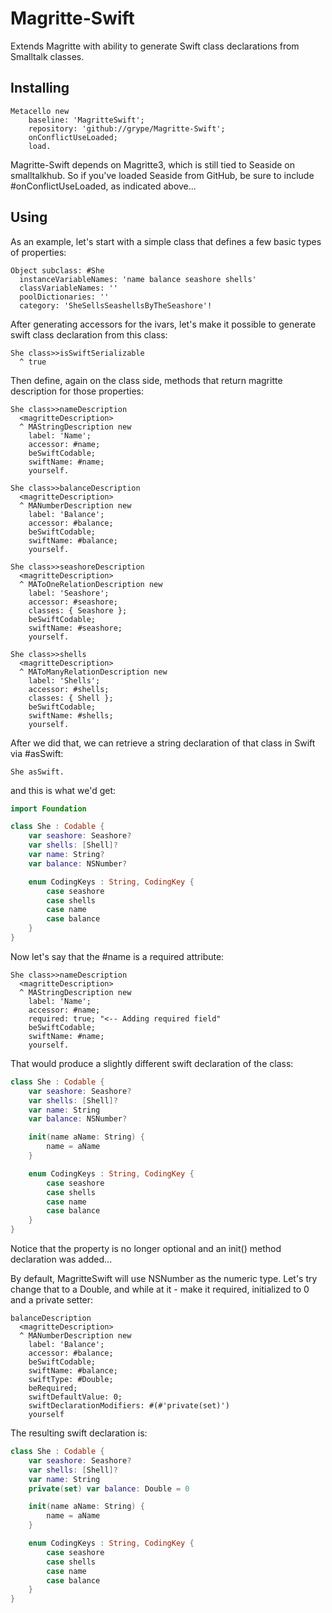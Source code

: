 # Magritte-Swift

Extends Magritte with ability to generate Swift class declarations from Smalltalk classes.

## Installing

```smalltalk
Metacello new
	baseline: 'MagritteSwift';
	repository: 'github://grype/Magritte-Swift';
	onConflictUseLoaded;
	load.
```

Magritte-Swift depends on Magritte3, which is still tied to Seaside on smalltalkhub. So if you've loaded Seaside from GitHub, be sure to include #onConflictUseLoaded, as indicated above...

## Using

As an example, let's start with a simple class that defines a few basic types of properties:

```smalltalk
Object subclass: #She
  instanceVariableNames: 'name balance seashore shells'
  classVariableNames: ''
  poolDictionaries: ''
  category: 'SheSellsSeashellsByTheSeashore'!
```

After generating accessors for the ivars, let's make it possible to generate swift class declaration from this class:

```smalltalk
She class>>isSwiftSerializable
  ^ true
```

Then define, again on the class side, methods that return magritte description for those properties:

```smalltalk
She class>>nameDescription
  <magritteDescription>
  ^ MAStringDescription new
    label: 'Name';
    accessor: #name;
    beSwiftCodable;
    swiftName: #name;
    yourself.
    
She class>>balanceDescription
  <magritteDescription>
  ^ MANumberDescription new
    label: 'Balance';
    accessor: #balance;
    beSwiftCodable;
    swiftName: #balance;
    yourself.
    
She class>>seashoreDescription
  <magritteDescription>
  ^ MAToOneRelationDescription new
    label: 'Seashore';
    accessor: #seashore;
    classes: { Seashore };
    beSwiftCodable;
    swiftName: #seashore;
    yourself.
    
She class>>shells
  <magritteDescription>
  ^ MAToManyRelationDescription new
    label: 'Shells';
    accessor: #shells;
    classes: { Shell };
    beSwiftCodable;
    swiftName: #shells;
    yourself.
```

After we did that, we can retrieve a string declaration of that class in Swift via #asSwift:

```smalltalk
She asSwift.
```

and this is what we'd get:

```swift
import Foundation

class She : Codable {
	var seashore: Seashore?
	var shells: [Shell]?
	var name: String?
	var balance: NSNumber?

	enum CodingKeys : String, CodingKey {
		case seashore
		case shells
		case name
		case balance
	}
}
```

Now let's say that the #name is a required attribute:

```smalltalk
She class>>nameDescription
  <magritteDescription>
  ^ MAStringDescription new
    label: 'Name';
    accessor: #name;
    required: true; "<-- Adding required field"
    beSwiftCodable;
    swiftName: #name;
    yourself.
```

That would produce a slightly different swift declaration of the class:

```swift
class She : Codable {
	var seashore: Seashore?
	var shells: [Shell]?
	var name: String
	var balance: NSNumber?

	init(name aName: String) {
		name = aName
	}

	enum CodingKeys : String, CodingKey {
		case seashore
		case shells
		case name
		case balance
	}
}
```

Notice that the property is no longer optional and an init() method declaration was added...

By default, MagritteSwift will use NSNumber as the numeric type. Let's try change that to a Double, and while at it - make it required, initialized to 0 and a private setter:

```smalltalk
balanceDescription
  <magritteDescription>
  ^ MANumberDescription new
    label: 'Balance';
    accessor: #balance;
    beSwiftCodable;
    swiftName: #balance;
    swiftType: #Double;
    beRequired;
    swiftDefaultValue: 0;
    swiftDeclarationModifiers: #(#'private(set)')
    yourself
```

The resulting swift declaration is:

```swift
class She : Codable {
	var seashore: Seashore?
	var shells: [Shell]?
	var name: String
	private(set) var balance: Double = 0

	init(name aName: String) {
		name = aName
	}

	enum CodingKeys : String, CodingKey {
		case seashore
		case shells
		case name
		case balance
	}
}
```
